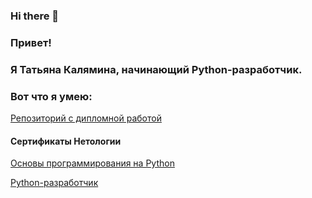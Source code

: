 ### Hi there 👋
### Привет!
### Я Татьяна Калямина, начинающий Python-разработчик.

### Вот что я умею:
[Репозиторий с дипломной работой](https://github.com/kalyaminat/Project1.git)

#### Сертификаты Нетологии
[Основы программирования на Python](https://docs.google.com/document/d/1iXME5-KhNXbZCUMKdmG9fq8ZsJIjLn2cE6uU0hWfi3Q/edit)

[Python-разработчик](https://docs.google.com/document/d/1iXME5-KhNXbZCUMKdmG9fq8ZsJIjLn2cE6uU0hWfi3Q/edit)



<!--
**kalyaminat/kalyaminat** is a ✨ _special_ ✨ repository because its `README.md` (this file) appears on your GitHub profile.

Here are some ideas to get you started:

- 🔭 I’m currently working on ...
- 🌱 I’m currently learning ...
- 👯 I’m looking to collaborate on ...
- 🤔 I’m looking for help with ...
- 💬 Ask me about ...
- 📫 How to reach me: ...
- 😄 Pronouns: ...
- ⚡ Fun fact: ...
-->

